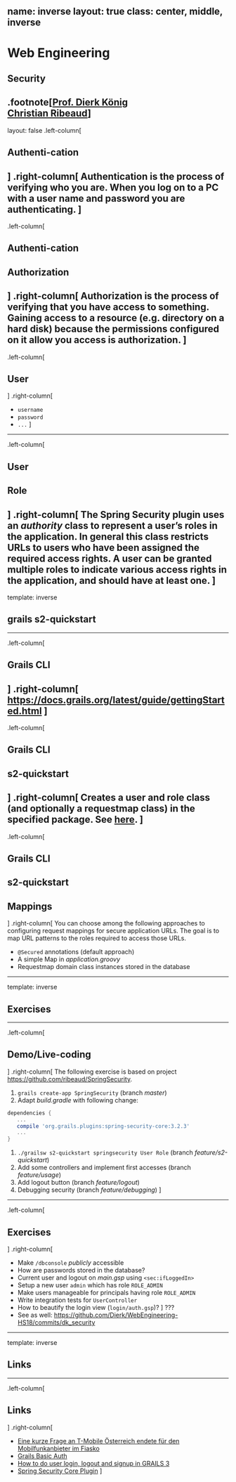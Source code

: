 name: inverse
layout: true
class: center, middle, inverse
---
# Web Engineering
## Security

.footnote[<a href="mailto:dierk.koenig@fhnw.ch">Prof. Dierk König</a><br /><a href="mailto:christian.ribeaud@fhnw.ch">Christian Ribeaud</a>]
---
layout: false
.left-column[
  ## Authenti-cation
]
.right-column[
Authentication is the process of verifying who you are. When you log on to a PC with a user name and password you
are authenticating.
]
---
.left-column[
  ## Authenti-cation
  ## Authorization
]
.right-column[
Authorization is the process of verifying that you have access to something. Gaining access to a resource
(e.g. directory on a hard disk) because the permissions configured on it allow you access is authorization.
]
---
.left-column[
  ## User
]
.right-column[
- `username`
- `password`
- `...`
]
---
.left-column[
  ## User
  ## Role
]
.right-column[
The **Spring Security** plugin uses an _authority_ class to represent a user’s roles in the application.
In general this class restricts URLs to users who have been assigned the required access rights.
A user can be granted multiple roles to indicate various access rights in the application, and should have at least one.
]
---
template: inverse

## grails s2-quickstart
---
.left-column[
  ## Grails CLI
]
.right-column[
https://docs.grails.org/latest/guide/gettingStarted.html
]
---
.left-column[
  ## Grails CLI
  ## s2-quickstart
]
.right-column[
Creates a user and role class (and optionally a requestmap class) in the specified package.
See [here](https://grails-plugins.github.io/grails-spring-security-core/latest/#s2-quickstart).
]
---
.left-column[
  ## Grails CLI
  ## s2-quickstart
  ## Mappings
]
.right-column[
You can choose among the following approaches to configuring request mappings for secure application URLs. The goal is to map URL patterns to the roles required to access those URLs.
- `@Secured` annotations (default approach)
- A simple Map in _application.groovy_
- Requestmap domain class instances stored in the database
---
template: inverse

## Exercises
---
.left-column[
  ## Demo/Live-coding
]
.right-column[
The following exercise is based on project https://github.com/ribeaud/SpringSecurity.

1. `grails create-app SpringSecurity` (branch _master_)
1. Adapt _build.gradle_ with following change:
```groovy
dependencies {
   ...
   compile 'org.grails.plugins:spring-security-core:3.2.3'
   ...
}
```
1. `./grailsw s2-quickstart springsecurity User Role` (branch _feature/s2-quickstart_)
1. Add some controllers and implement first accesses (branch _feature/usage_)
1. Add logout button (branch _feature/logout_)
1. Debugging security (branch _feature/debugging_)
]
---
.left-column[
  ## Exercises
]
.right-column[
- Make `/dbconsole` _publicly_ accessible
- How are passwords stored in the database?
- Current user and logout on _main.gsp_ using `<sec:ifLoggedIn>`
- Setup a new user `admin` which has role `ROLE_ADMIN`
- Make users manageable for principals having role `ROLE_ADMIN`
- Write integration tests for `UserController`
- How to beautify the login view (`login/auth.gsp`)?
]
???
- See as well: https://github.com/Dierk/WebEngineering-HS18/commits/dk_security
---
template: inverse

## Links
---
.left-column[
  ## Links
]
.right-column[
- [Eine kurze Frage an T-Mobile Österreich endete für den Mobilfunkanbieter im Fiasko](https://www.watson.ch/digital/online-sicherheit/521968741-eine-frage-an-den-t-mobile-kundendienst-endete-fuer-den-mobilfunkanbieter-im-fiasko)
- [Grails Basic Auth](http://guides.grails.org/grails-basicauth/guide/index.html)
- [How to do user login, logout and signup in GRAILS 3](https://www.youtube.com/watch?v=nOxeKwGoMf4)
- [Spring Security Core Plugin](http://grails-plugins.github.io/grails-spring-security-core/latest)
]
